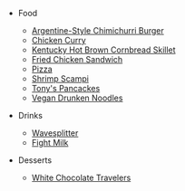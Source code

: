<!-- docs/_sidebar.md -->
- Food
    - [Argentine-Style Chimichurri Burger](carters_hamburgs.md)
    - [Chicken Curry](chicken_curry.md)
    - [Kentucky Hot Brown Cornbread Skillet](cornbread_skillet.md)
    - [Fried Chicken Sandwich](fchicken_sandwich.md)
    - [Pizza](pizza_dough.md)
    - [Shrimp Scampi](shrimp_scampi.md)
    - [Tony's Pancackes](pancakes.md)
    - [Vegan Drunken Noodles](drunken_noodles.md)

- Drinks
    - [Wavesplitter](wavesplitter.md)
    - [Fight Milk](fight_milk.md)

- Desserts
    - [White Chocolate Travelers](choco_travelers.md)